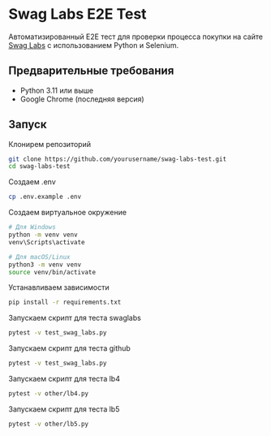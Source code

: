 # Swag Labs E2E Test

Автоматизированный E2E тест для проверки процесса покупки на сайте [Swag Labs](https://www.saucedemo.com/) с использованием Python и Selenium.

## Предварительные требования

- Python 3.11 или выше
- Google Chrome (последняя версия)

## Запуск

Клонирем репозиторий

```bash
git clone https://github.com/yourusername/swag-labs-test.git
cd swag-labs-test
```

Создаем .env

```bash
cp .env.example .env
```

Создаем виртуальное окружение

```bash
# Для Windows
python -m venv venv
venv\Scripts\activate

# Для macOS/Linux
python3 -m venv venv
source venv/bin/activate
```

Устанавливаем зависимости

```bash
pip install -r requirements.txt
```

Запускаем скрипт для теста swaglabs
```bash
pytest -v test_swag_labs.py
```

Запускаем скрипт для теста github
```bash
pytest -v test_swag_labs.py
```

Запускаем скрипт для теста lb4
```bash
pytest -v other/lb4.py
```

Запускаем скрипт для теста lb5
```bash
pytest -v other/lb5.py
```